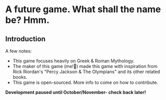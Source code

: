 # A future game. What shall the name be? Hmm.
## Introduction
A few notes:  
- This game focuses heavily on Greek & Roman Mythology.  
- The maker of this game (me!🙂) made this game with inspiration from Rick Riordan's "Percy Jackson & The Olympians" and its other related books.
- This game is open-sourced. More info to come on how to contribute.  

**Development paused until October/November- check back later!**
